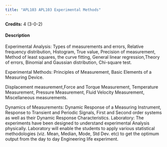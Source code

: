 ```yaml
---
title: "APL103 APL103 Experimental Methods"
---
```

**Credits:** 4 (3-0-2)

#### Description
Experimental Analysis: Types of measurements and errors, Relative frequency distribution, Histogram, True value, Precision of measurement, Method of least squares, the curve fitting, General linear regression,Theory of errors, Binomial and Gaussian distribution, Chi-square test.

Experimental Methods: Principles of Measurement, Basic Elements of a Measuring Device.

Displacement measurement,Force and Torque Measurement, Temperature Measurement, Pressure Measurement, Fluid Velocity Measurement, Miscellaneous measurements.

Dynamics of Measurements: Dynamic Response of a Measuring Instrument, Response to Transient and Periodic Signals, First and Second order systems as well as their Dynamic Response Characteristics. Laboratory: The experiments have been designed to understand experimental Analysis physically. Laboratory will enable the students to apply various statistical methodologies (viz. Mean, Median, Mode, Std Dev. etc) to get the optimum output from the day to day Engineering life experiment.
